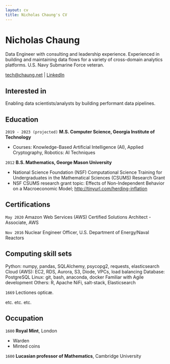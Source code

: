 ```yaml
---
layout: cv
title: Nicholas Chaung's CV
---
```

# Nicholas Chaung
Data Engineer with consulting and leadership experience. Experienced in building and maintaining data flows for a variety of cross-domain analytics platforms. U.S. Navy Submarine Force veteran.

<div id="webaddress">
<a href="tech@chaung.net">tech@chaung.net</a>
| <a href="https://www.linkedin.com/in/nicholaschaung/">LinkedIn</a>
</div>


## Interested in

Enabling data scientists/analysts by building performant data pipelines.


## Education

`2019 - 2023 (projected)`
__M.S. Computer Science, Georgia Institute of Technology__

- Courses: Knowledge-Based Artificial Intelligence (AI), Applied Cryptography, Robotics: AI Techniques

`2012`
__B.S. Mathematics, George Mason University__

- National Science Foundation (NSF) Computational Science Training for Undergraduates in the Mathematical Sciences (CSUMS) Research Grant
- NSF CSUMS research grant topic: Effects of Non-Independent Behavior on a Macroeconomic Model; <a href="http://tinyurl.com/herding-inflation">http://tinyurl.com/herding-inflation</a>



## Certifications

`May 2020`
Amazon Web Services (AWS) Certified Solutions Architect - Associate, AWS

`Nov 2016`
Nuclear Engineer Officer, U.S. Department of Energy/Naval Reactors



## Computing skill sets

Python: numpy, pandas, SQLAlchemy, psycopg2, requests, elasticsearch
Cloud (AWS): EC2, RDS, Aurora, S3, Diode, VPCs, load balancing
Database: PostgreSQL
Linux: git, bash, anaconda, docker
Familiar with Agile development
Others: R, Apache NiFi, salt-stack, Elasticsearch

`1669`
Lectiones opticæ.

etc. etc. etc.


## Occupation

`1600`
__Royal Mint__, London

- Warden
- Minted coins

`1600`
__Lucasian professor of Mathematics__, Cambridge University



<!-- ### Footer

Last updated: May 2013 -->


